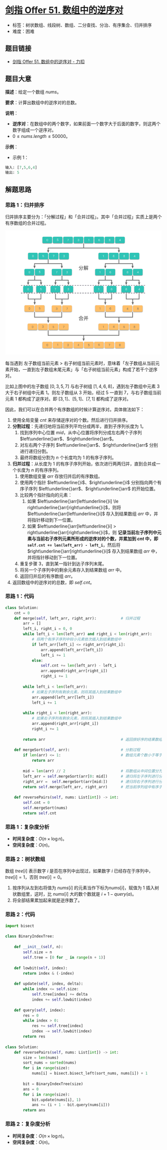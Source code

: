 # [剑指 Offer 51. 数组中的逆序对](https://leetcode.cn/problems/shu-zu-zhong-de-ni-xu-dui-lcof/)

- 标签：树状数组、线段树、数组、二分查找、分治、有序集合、归并排序
- 难度：困难

## 题目链接

- [剑指 Offer 51. 数组中的逆序对 - 力扣](https://leetcode.cn/problems/shu-zu-zhong-de-ni-xu-dui-lcof/)

## 题目大意

**描述**：给定一个数组 $nums$。

**要求**：计算出数组中的逆序对的总数。

**说明**：

- **逆序对**：在数组中的两个数字，如果前面一个数字大于后面的数字，则这两个数字组成一个逆序对。
- $0 \le nums.length \le 50000$。

**示例**：

- 示例 1：

```python
输入: [7,5,6,4]
输出: 5
```

## 解题思路

### 思路 1：归并排序

归并排序主要分为：「分解过程」和「合并过程」。其中「合并过程」实质上是两个有序数组的合并过程。

![](../images/20220414204405.png)

每当遇到 左子数组当前元素 > 右子树组当前元素时，意味着「左子数组从当前元素开始，一直到左子数组末尾元素」与「右子树组当前元素」构成了若干个逆序对。

比如上图中的左子数组 $[0, 3, 5, 7]$ 与右子树组 $[1, 4, 6, 8]$，遇到左子数组中元素 $3$ 大于右子树组中元素 $1$。则左子数组从 $3$ 开始，经过 $5$ 一直到 $7$，与右子数组当前元素 $1$ 都构成了逆序对。即 $[3, 1]$、$[5, 1]$、$[7, 1]$ 都构成了逆序对。

因此，我们可以在合并两个有序数组的时候计算逆序对。具体做法如下：

1. 使用全局变量 $cnt$ 来存储逆序对的个数。然后进行归并排序。
2. **分割过程**：先递归地将当前序列平均分成两半，直到子序列长度为 $1$。
   1. 找到序列中心位置 $mid$，从中心位置将序列分成左右两个子序列 $left\underline{}arr$、$right\underline{}arr$。
   2. 对左右两个子序列 $left\underline{}arr$、$right\underline{}arr$ 分别进行递归分割。
   3. 最终将数组分割为 $n$ 个长度均为 $1$ 的有序子序列。
3. **归并过程**：从长度为 $1$ 的有序子序列开始，依次进行两两归并，直到合并成一个长度为 $n$ 的有序序列。
   1. 使用数组变量 $arr$ 存放归并后的有序数组。
   2. 使用两个指针 $left\underline{}i$、$right\underline{}i$ 分别指向两个有序子序列 $left\underline{}arr$、$right\underline{}arr$ 的开始位置。
   3. 比较两个指针指向的元素：
      1. 如果 $left\underline{}arr[left\underline{}i] \le right\underline{}arr[right\underline{}i]$，则将 $left\underline{}arr[left\underline{}i]$ 存入到结果数组 $arr$ 中，并将指针移动到下一位置。
      2. 如果 $left\underline{}arr[left\underline{}i] > right\underline{}arr[right\underline{}i]$，则 **记录当前左子序列中元素与当前右子序列元素所形成的逆序对的个数，并累加到 $cnt$ 中，即 `self.cnt += len(left_arr) - left_i`**，然后将 $right\underline{}arr[right\underline{}i]$ 存入到结果数组 $arr$ 中，并将指针移动到下一位置。
   4. 重复步骤 $3$，直到某一指针到达子序列末尾。
   5. 将另一个子序列中的剩余元素存入到结果数组 $arr$ 中。
   6. 返回归并后的有序数组 $arr$。
4. 返回数组中的逆序对的总数，即 $self.cnt$。

### 思路 1：代码

```python
class Solution:
    cnt = 0
    def merge(self, left_arr, right_arr):           # 归并过程
        arr = []
        left_i, right_i = 0, 0
        while left_i < len(left_arr) and right_i < len(right_arr):
            # 将两个有序子序列中较小元素依次插入到结果数组中
            if left_arr[left_i] <= right_arr[right_i]:
                arr.append(left_arr[left_i])
                left_i += 1
            else:
                self.cnt += len(left_arr) - left_i
                arr.append(right_arr[right_i])
                right_i += 1
        
        while left_i < len(left_arr):
            # 如果左子序列有剩余元素，则将其插入到结果数组中
            arr.append(left_arr[left_i])
            left_i += 1
            
        while right_i < len(right_arr):
            # 如果右子序列有剩余元素，则将其插入到结果数组中
            arr.append(right_arr[right_i])
            right_i += 1
        
        return arr                                  # 返回排好序的结果数组

    def mergeSort(self, arr):                       # 分割过程
        if len(arr) <= 1:                           # 数组元素个数小于等于 1 时，直接返回原数组
            return arr
        
        mid = len(arr) // 2                         # 将数组从中间位置分为左右两个数组。
        left_arr = self.mergeSort(arr[0: mid])      # 递归将左子序列进行分割和排序
        right_arr =  self.mergeSort(arr[mid:])      # 递归将右子序列进行分割和排序
        return self.merge(left_arr, right_arr)      # 把当前序列组中有序子序列逐层向上，进行两两合并。

    def reversePairs(self, nums: List[int]) -> int:
        self.cnt = 0
        self.mergeSort(nums)
        return self.cnt
```

### 思路 1：复杂度分析

- **时间复杂度**：$O(n \times \log n)$。
- **空间复杂度**：$O(n)$。

### 思路 2：树状数组

数组 $tree[i]$ 表示数字 $i$ 是否在序列中出现过，如果数字 $i$ 已经存在于序列中，$tree[i] = 1$，否则 $tree[i] = 0$。

1. 按序列从左到右将值为 $nums[i]$ 的元素当作下标为$nums[i]$，赋值为 $1$ 插入树状数组里，这时，比 $nums[i]$ 大的数个数就是 $i + 1 - query(a)$。
2. 将全部结果累加起来就是逆序数了。

### 思路 2：代码

```python
import bisect

class BinaryIndexTree:

    def __init__(self, n):
        self.size = n
        self.tree = [0 for _ in range(n + 1)]

    def lowbit(self, index):
        return index & (-index)

    def update(self, index, delta):
        while index <= self.size:
            self.tree[index] += delta
            index += self.lowbit(index)

    def query(self, index):
        res = 0
        while index > 0:
            res += self.tree[index]
            index -= self.lowbit(index)
        return res

class Solution:
    def reversePairs(self, nums: List[int]) -> int:
        size = len(nums)
        sort_nums = sorted(nums)
        for i in range(size):
            nums[i] = bisect.bisect_left(sort_nums, nums[i]) + 1

        bit = BinaryIndexTree(size)
        ans = 0
        for i in range(size):
            bit.update(nums[i], 1)
            ans += (i + 1 - bit.query(nums[i]))
        return ans
```

### 思路 2：复杂度分析

- **时间复杂度**：$O(n \times \log n)$。
- **空间复杂度**：$O(n)$。

